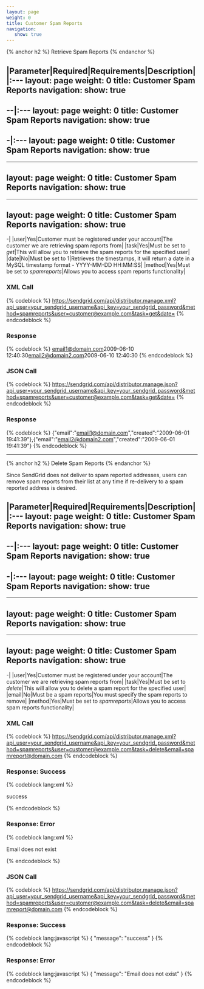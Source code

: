 ```yaml
---
layout: page
weight: 0
title: Customer Spam Reports
navigation:
   show: true
---
```


{% anchor h2 %} Retrieve Spam Reports {% endanchor %}


|Parameter|Required|Requirements|Description|
|:---
layout: page
weight: 0
title: Customer Spam Reports
navigation:
   show: true
---
--|:---
layout: page
weight: 0
title: Customer Spam Reports
navigation:
   show: true
---
-|:---
layout: page
weight: 0
title: Customer Spam Reports
navigation:
   show: true
---
---
layout: page
weight: 0
title: Customer Spam Reports
navigation:
   show: true
---
---
layout: page
weight: 0
title: Customer Spam Reports
navigation:
   show: true
---
-|
|user|Yes|Customer must be registered under your account|The customer we are retrieving spam reports from|
|task|Yes|Must be set to *get*|This will allow you to retrieve the spam reports for the specified user|
|date|No|Must be set to 1|Retrieves the timestamps, it will return a date in a MySQL timestamp format - YYYY-MM-DD HH:MM:SS|
|method|Yes|Must be set to *spamreports*|Allows you to access spam reports functionality|

### XML Call

{% codeblock %} https://sendgrid.com/api/distributor.manage.xml?api_user=your_sendgrid_username&api_key=your_sendgrid_password&method=spamreports&user=customer@example.com&task=get&date= {% endcodeblock %}

### Response

{% codeblock %} <spamreports><spamreport><email>email1@domain.com</email><created>2009-06-10 12:40:30</created></spamreport><spamreport><email>email2@domain2.com</email><created>2009-06-10 12:40:30</created></spamreport></spamreports> {% endcodeblock %}

### JSON Call

{% codeblock %} https://sendgrid.com/api/distributor.manage.json?api_user=your_sendgrid_username&api_key=your_sendgrid_password&method=spamreports&user=customer@example.com&task=get&date= {% endcodeblock %}

### Response

{% codeblock %} {"email":"email1@domain.com","created":"2009-06-01 19:41:39"},{"email":"email2@domain2.com","created":"2009-06-01 19:41:39"} {% endcodeblock %}

* * * * *


{% anchor h2 %} Delete Spam Reports {% endanchor %}


Since SendGrid does not deliver to spam reported addresses, users can remove spam reports from their list at any time if re-delivery to a spam reported address is desired.

|Parameter|Required|Requirements|Description|
|:---
layout: page
weight: 0
title: Customer Spam Reports
navigation:
   show: true
---
--|:---
layout: page
weight: 0
title: Customer Spam Reports
navigation:
   show: true
---
-|:---
layout: page
weight: 0
title: Customer Spam Reports
navigation:
   show: true
---
---
layout: page
weight: 0
title: Customer Spam Reports
navigation:
   show: true
---
---
layout: page
weight: 0
title: Customer Spam Reports
navigation:
   show: true
---
-|
|user|Yes|Customer must be registered under your account|The customer we are retrieving spam reports from|
|task|Yes|Must be set to *delete*|This will allow you to delete a spam report for the specified user|
|email|No|Must be a spam reports|You must specify the spam reports to remove|
|method|Yes|Must be set to *spamreports*|Allows you to access spam reports functionality|

### XML Call

{% codeblock %} https://sendgrid.com/api/distributor.manage.xml?api_user=your_sendgrid_username&api_key=your_sendgrid_password&method=spamreports&user=customer@example.com&task=delete&email=spamreport@domain.com {% endcodeblock %}

### Response: Success


{% codeblock lang:xml %}
<?xml version="1.0" encoding="ISO-8859-1"?>

<result>
   <message>success</message>
</result>

{% endcodeblock %}


### Response: Error


{% codeblock lang:xml %}
<?xml version="1.0" encoding="ISO-8859-1"?>

<result>
   <message>Email does not exist</message>
</result>

{% endcodeblock %}


### JSON Call

{% codeblock %} https://sendgrid.com/api/distributor.manage.json?api_user=your_sendgrid_username&api_key=your_sendgrid_password&method=spamreports&user=customer@example.com&task=delete&email=spamreport@domain.com {% endcodeblock %}

### Response: Success


{% codeblock lang:javascript %}
{
  "message": "success"
}
{% endcodeblock %}


### Response: Error


{% codeblock lang:javascript %}
{
  "message": "Email does not exist"
}
{% endcodeblock %}

